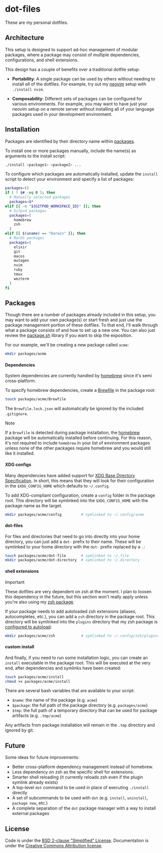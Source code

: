 # dot-files

These are my personal dotfiles.

## Architecture

This setup is designed to support ad-hoc management of modular packages, where a package may consist of multiple dependencies, configurations, and shell extensions.

This design has a couple of benefits over a traditional dotfile setup:

* **Portability**: A single package can be used by others without needing to install _all_ of the dotfiles. For example, try out my [neovim](packages/nvim) setup with `./install nvim`.

* **Composability**: Different sets of packages can be configured for various environments. For example, you may want to have just your neovim setup on a remote server without installing all of your language packages used in your development environment.

## Installation

Packages are identified by their directory name within [packages](packages).

To install one or more packages manually, include the name(s) as arguments to the install script:

```bash
./install <package1> <package2> ...
```

To configure which packages are automatically installed, update the `install` script to detect your environment and specify a list of packages:

```bash
packages=()
if [ ! $# -eq 0 ]; then
  # Manually selected packages
  packages=$*
elif [[ -n "${GITPOD_WORKSPACE_ID}" ]]; then
  # Gitpod packages
  packages=(
    homebrew
    zsh
  )
elif [[ $(uname) == "Darwin" ]]; then
  # MacOS packages
  packages=(
    elixir
    git
    macos
    mutagen
    nvim
    ruby
    tmux
    wezterm
  )
fi
```

## Packages

Though there are a number of packages already included in this setup, you may want to add your own package(s) or start fresh and just use the package management portion of these dotfiles. To that end, I'll walk through what a package consists of and how to set up a new one. You can also just review the [package.sh](helpers/package.sh) library if you want to skip the exposition.

For our example, we'll be creating a new package called `acme`:

```bash
mkdir packages/acme
```

#### Dependencies

System dependencies are currently handled by [homebrew](https://brew.sh/) since it's semi cross-platform.

To specify homebrew dependencies, create a [Brewfile](https://thoughtbot.com/blog/brewfile-a-gemfile-but-for-homebrew) in the package root:

```bash
touch packages/acme/Brewfile
```

The `Brewfile.lock.json` will automatically be ignored by the included `.gitignore`.

> [!NOTE]
> If a `Brewfile` is detected during package installation, the [homebrew](packages/homebrew) package will be automatically installed before continuing. For this reason, it's not required to include `homebrew` in your list of environment packages unless none of the other packages require homebrew and you would still like it installed.

#### XDG configs

Many dependencies have added support for [XDG Base Directory Specification](https://specifications.freedesktop.org/basedir-spec/latest/). In short, this means that they will look for their configuration in the `$XDG_CONFIG_HOME` which defaults to `~/.config`.

To add XDG-compliant configuration, create a `config` folder in the package root. This directory will be symlinked into the `$XDG_CONFIG_HOME` with the package name as the target.

```bash
mkdir packages/acme/config         # symlinked to ~/.config/acme
```

#### dot-files

For files and directories that need to go into directly into your home directory, you can just add a `dot-` prefix to their name. These will be symlinked to your home directory with the `dot-` prefix replaced by a `.`:

```bash
touch packages/acme/dot-file       # symlinked to ~/.file
mkdir packages/acme/dot-directory  # symlinked to ~/.directory
```

#### shell extensions

> [!IMPORTANT]
> These dotfiles are very dependent on zsh at the moment. I plan to loosen this dependency in the future, but this section won't really apply unless you're also using my [zsh package](packages/zsh).

If your package needs to add autoloaded zsh extensions (aliases, autocompletes, etc.), you can add a `zsh` directory in the package root. This directory will be symlinked into the `plugins` directory that my zsh package is [configured to autoload](packages/zsh/config/plugins.zsh):

```bash
mkdir packages/acme/zsh            # symlinked to ~/.config/zsh/plugins/_acme
```

#### custom install

And finally, if you need to run some installation logic, you can create an `install` executable in the package root. This will be executed at the very end, after dependencies and symlinks have been created:

```bash
touch packages/acme/install
chmod +x packages/acme/install
```

There are several bash variables that are available to your script:

* `$name`: the name of the package (e.g. `acme`)
* `$package`: the full path of the package directory (e.g. `packages/acme`)
* `$tmp`: the full path of a temporary directory that can be used for package artifacts (e.g. `.tmp/acme`)

Any artifacts from package installation will remain in the `.tmp` directory and ignored by git.

## Future

Some ideas for future improvements:

* Better cross-platform dependency management instead of homebrew.
* Less dependency on zsh as the specific shell for extensions.
* Smarter shell reloading (it currently reloads zsh even if the plugin symlink already exists)
* A top-level `dot` command to be used in place of executing `./install` directly
* A set of subcommands to be used with `dot` (e.g. `install`, `uninstall`, `package new`, etc.)
* A complete separation of the `dot` package manager with a way to install external packages

## License

Code is under the [BSD 2-clause "Simplified" License](LICENSE.txt).
Documentation is under the [Creative Commons Attribution license](https://creativecommons.org/licenses/by/4.0/).
